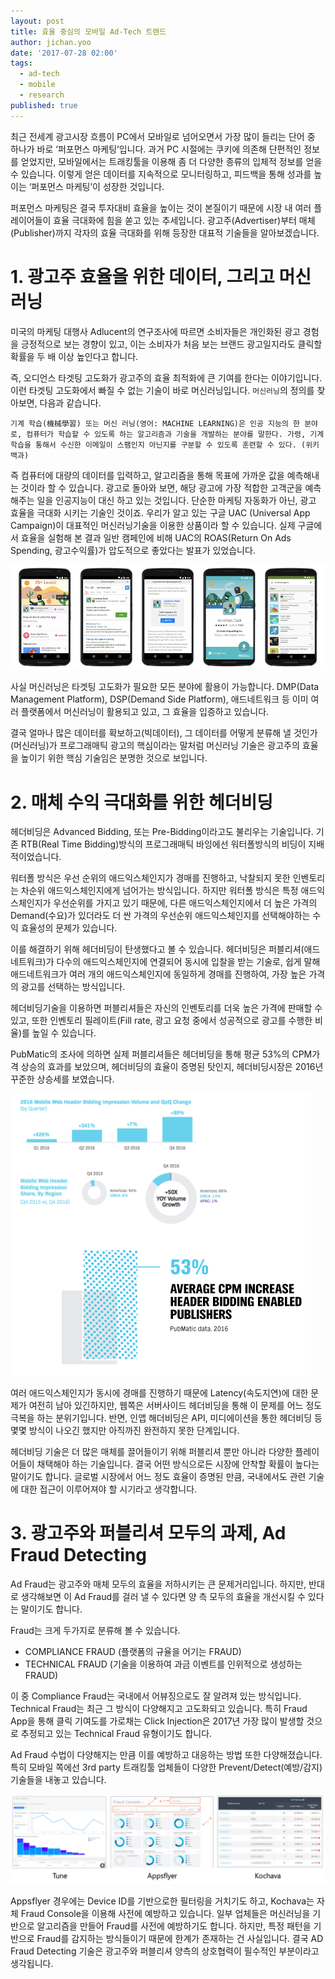 ```yaml
---
layout: post
title: 효율 중심의 모바일 Ad-Tech 트렌드
author: jichan.yoo
date: '2017-07-28 02:00'
tags:
  - ad-tech
  - mobile
  - research
published: true
---
```


최근 전세계 광고시장 흐름이 PC에서 모바일로 넘어오면서 가장 많이 들리는 단어 중 하나가 바로 ‘퍼포먼스 마케팅’입니다.
과거 PC 시절에는 쿠키에 의존해 단편적인 정보를 얻었지만, 모바일에서는 트래킹툴을 이용해 좀 더 다양한 종류의 입체적 정보를 얻을 수 있습니다.
이렇게 얻은 데이터를 지속적으로 모니터링하고, 피드백을 통해 성과를 높이는 ‘퍼포먼스 마케팅’이 성장한 것입니다.

퍼포먼스 마케팅은 결국 투자대비 효율을 높이는 것이 본질이기 때문에 시장 내 여러 플레이어들이 효율 극대화에 힘을 쏟고 있는 추세입니다.
광고주(Advertiser)부터 매체(Publisher)까지 각자의 효율 극대화를 위해 등장한 대표적 기술들을 알아보겠습니다.


# 1. 광고주 효율을 위한 데이터, 그리고 머신러닝

미국의 마케팅 대행사 Adlucent의 연구조사에 따르면 소비자들은 개인화된 광고 경험을 긍정적으로 보는 경향이 있고,
이는 소비자가 처음 보는 브랜드 광고일지라도 클릭할 확률을 두 배 이상 높인다고 합니다.

즉, 오디언스 타겟팅 고도화가 광고주의 효율 최적화에 큰 기여를 한다는 이야기입니다.
이런 타겟팅 고도화에서 빠질 수 없는 기술이 바로 머신러닝입니다. ```머신러닝```의 정의를 찾아보면, 다음과 같습니다.

  ```
  기계 학습(機械學習) 또는 머신 러닝(영어: MACHINE LEARNING)은 인공 지능의 한 분야로, 컴퓨터가 학습할 수 있도록 하는 알고리즘과 기술을 개발하는 분야를 말한다. 가령, 기계 학습을 통해서 수신한 이메일이 스팸인지 아닌지를 구분할 수 있도록 훈련할 수 있다. (위키백과)
  ```

즉 컴퓨터에 대량의 데이터를 입력하고, 알고리즘을 통해 목표에 가까운 값을 예측해내는 것이라 할 수 있습니다.
광고로 돌아와 보면, 해당 광고에 가장 적합한 고객군을 예측해주는 일을 인공지능이 대신 하고 있는 것입니다.
단순한 마케팅 자동화가 아닌, 광고 효율을 극대화 시키는 기술인 것이죠.
우리가 알고 있는 구글 UAC (Universal App Campaign)이 대표적인 머신러닝기술을 이용한 상품이라 할 수 있습니다.
실제 구글에서 효율을 실험해 본 결과 일반 캠페인에 비해 UAC의 ROAS(Return On Ads Spending, 광고수익률)가 압도적으로 좋았다는 발표가 있었습니다.

![출처: Google](/static/images/49409bab-47f9-4c69-84a1-71386d2aea522017072815.png)

사실 머신러닝은 타겟팅 고도화가 필요한 모든 분야에 활용이 가능합니다.
DMP(Data Management Platform), DSP(Demand Side Platform), 애드네트워크 등 이미 여러 플랫폼에서 머신러닝이 활용되고 있고, 그 효율을 입증하고 있습니다.

결국 얼마나 많은 데이터를 확보하고(빅데이터), 그 데이터를 어떻게 분류해 낼 것인가(머신러닝)가 프로그래매틱 광고의 핵심이라는 말처럼 머신러닝 기술은 광고주의 효율을 높이기 위한 핵심 기술임은 분명한 것으로 보입니다.

# 2. 매체 수익 극대화를 위한 헤더비딩

헤더비딩은 Advanced Bidding, 또는 Pre-Bidding이라고도 불리우는 기술입니다.
기존 RTB(Real Time Bidding)방식의 프로그래매틱 바잉에선 워터폴방식의 비딩이 지배적이었습니다.

워터폴 방식은 우선 순위의 애드익스체인지가 경매를 진행하고, 낙찰되지 못한 인벤토리는 차순위 애드익스체인지에게 넘어가는 방식입니다.
하지만 워터폴 방식은 특정 애드익스체인지가 우선순위를 가지고 있기 때문에, 다른 애드익스체인지에서 더 높은 가격의 Demand(수요)가 있더라도 더 싼 가격의 우선순위 애드익스체인지를 선택해야하는 수익 효율성의 문제가 있습니다.

이를 해결하기 위해 헤더비딩이 탄생했다고 볼 수 있습니다.
헤더비딩은 퍼블리셔(애드네트워크)가 다수의 애드익스체인지에 연결되어 동시에 입찰을 받는 기술로,
쉽게 말해 애드네트워크가 여러 개의 애드익스체인지에 동일하게 경매를 진행하여, 가장 높은 가격의 광고를 선택하는 방식입니다.

헤더비딩기술을 이용하면 퍼블리셔들은 자신의 인벤토리를 더욱 높은 가격에 판매할 수 있고,
또한 인벤토리 필레이트(Fill rate, 광고 요청 중에서 성공적으로 광고를 수행한 비율)를 높일 수 있습니다.

PubMatic의 조사에 의하면 실제 퍼블리셔들은 헤더비딩을 통해 평균 53%의 CPM가격 상승의 효과를 보았으며,
헤더비딩의 효율이 증명된 탓인지, 헤더비딩시장은 2016년 꾸준한 상승세를 보였습니다.

![출처: Pubmatic](/static/images/pubmatic-e1504658987806.png)


여러 애드익스체인지가 동시에 경매를 진행하기 때문에 Latency(속도지연)에 대한 문제가 여전히 남아 있긴하지만,
웹쪽은 서버사이드 헤더비딩을 통해 이 문제를 어느 정도 극복을 하는 분위기입니다.
반면, 인앱 해더비딩은 API, 미디에이션을 통한 헤더비딩 등 몇몇 방식이 나오긴 했지만 아직까진 완전하지 못한 단계입니다.

헤더비딩 기술은 더 많은 매체를 끌어들이기 위해 퍼블리셔 뿐만 아니라 다양한 플레이어들이 채택해야 하는 기술입니다.
결국 어떤 방식으로든 시장에 안착할 확률이 높다는 말이기도 합니다.
글로벌 시장에서 어느 정도 효율이 증명된 만큼, 국내에서도 관련 기술에 대한 접근이 이루어져야 할 시기라고 생각합니다.



# 3. 광고주와 퍼블리셔 모두의 과제, Ad Fraud Detecting

Ad Fraud는 광고주와 매체 모두의 효율을 저하시키는 큰 문제거리입니다.
하지만, 반대로 생각해보면 이 Ad Fraud를 걸러 낼 수 있다면 양 측 모두의 효율을 개선시킬 수 있다는 말이기도 합니다.

Fraud는 크게 두가지로 분류해 볼 수 있습니다.

+ COMPLIANCE FRAUD (플랫폼의 규율을 어기는 FRAUD)
+ TECHNICAL FRAUD (기술을 이용하여 과금 이벤트를 인위적으로 생성하는 FRAUD)

이 중 Compliance Fraud는 국내에서 어뷰징으로도 잘 알려져 있는 방식입니다. Technical Fraud는 최근 그 방식이 다양해지고 고도화되고 있습니다.
특히 Fraud App을 통해 클릭 기여도를 가로채는 Click Injection은 2017년 가장 많이 발생할 것으로 추정되고 있는 Technical Fraud 유형이기도 합니다.

Ad Fraud 수법이 다양해지는 만큼 이를 예방하고 대응하는 방법 또한 다양해졌습니다.
특히 모바일 쪽에선 3rd party 트래킹툴 업체들이 다양한 Prevent/Detect(예방/감지) 기술들을 내놓고 있습니다.

![3rd party의 예방/감지 대응들](/static/images/5856ebc2-36c0-42cf-9081-fc91d5c9ed592017072815.png)

Appsflyer 경우에는 Device ID를 기반으로한 필터링을 거치기도 하고, Kochava는 자체 Fraud Console을 이용해 사전에 예방하고 있습니다.
일부 업체들은 머신러닝을 기반으로 알고리즘을 만들어 Fraud를 사전에 예방하기도 합니다.
하지만, 특정 패턴을 기반으로 Fraud를 감지하는 방식들이기 때문에 한계가 존재하는 건 사실입니다.
결국 AD Fraud Detecting 기술은 광고주와 퍼블리셔 양측의 상호협력이 필수적인 부분이라고 생각됩니다.

